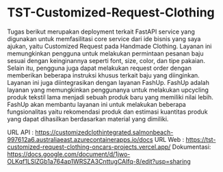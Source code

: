 # TST-Customized-Request-Clothing

Tugas berikut merupakan deployment terkait FastAPI service yang digunakan untuk memfasilitasi core service dari ide bisnis yang saya ajukan, yaitu Customized Request pada Handmade Clothing. Layanan ini memungkinkan pengguna untuk melakukan permintaan pesanan baju sesuai dengan keinginannya seperti font, size, color, dan tipe pakaian. Selain itu, pengguna juga dapat melakukan request order dengan memberikan beberapa instruksi khusus terkait baju yang diinginkan. Layanan ini juga diintegrasikan dengan layanan FashUp. FashUp adalah layanan yang memungkinkan penggunanya untuk melakukan upcycling produk tekstil lama menjadi sebuah produk baru yang memiliki nilai lebih. FashUp akan membantu layanan ini untuk melakukan beberapa fungsionalitas yaitu rekomendasi produk dan estimasi kuantitas produk yang dapat dihasilkan berdasarkan material yang dimiliki.

URL API    : https://customizedclothintegrated.salmonbeach-997612a6.australiaeast.azurecontainerapps.io/docs
URL Web    : https://tst-customized-request-clothing-oncars-projects.vercel.app/
Dokumentasi: https://docs.google.com/document/d/1jwo-OLKqf1LSlZGb1a764ap1WRSZA3CnttugCAlfq-8/edit?usp=sharing
